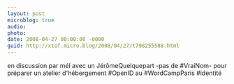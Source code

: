```yaml
---
layout: post
microblog: true
audio: 
photo: 
date: 2008-04-27 00:00:00 -0000
guid: http://xtof.micro.blog/2008/04/27/t798255588.html
---
```

en discussion par mél avec un JérômeQuelquepart -pas de #VraiNom- pour préparer un atelier d'hébergement #OpenID au #WordCampParis #identité
